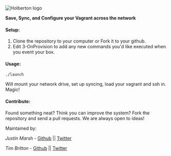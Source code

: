 <img src="https://www.holbertonschool.com/assets/holberton-logo-1cc451260ca3cd297def53f2250a9794810667c7ca7b5fa5879a569a457bf16f.png" alt="Holberton logo">

**Save, Sync, and Configure your Vagrant across the network**

#### Setup:
1) Clone the repository to your computer or Fork it to your github.
2) Edit 3-OnProvision to add any new commands you'd like executed when you event your box.

#### Usage:
```
./launch
```
Will mount your network drive, set up syncing, load your vagrant and ssh in.
Magic!

#### Contribute:
Found something neat? Think you can improve the system?
Fork the repository and send a pull requests. We are always open to ideas!

Maintained by:

*Justin Marsh* - [Github](https://github.com/j-tyler) || [Twitter](https://twitter.com/dogonthecircuit)

*Tim Britton* - [Github](https://github.com/wintermanc3r) || [Twitter](https://twitter.com/wintermanc3r)
